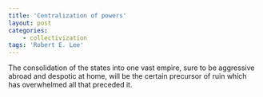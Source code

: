```yaml
---
title: 'Centralization of powers'
layout: post
categories:
    - collectivization
tags: 'Robert E. Lee'
---
```


The consolidation of the states into one vast empire, sure to be aggressive abroad and despotic at home, will be the certain precursor of ruin which has overwhelmed all that preceded it.